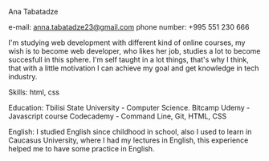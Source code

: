 Ana Tabatadze

e-mail: anna.tabatadze23@gmail.com phone number: +995 551 230 666

I'm studying web development with different kind of online courses, my wish is to become web developer, who likes her job, studies a lot to become succesfull in this sphere. I'm self taught in a lot things, that's why I think, that with a little motivation I can achieve my goal and get knowledge in tech industry.

Skills: html, css

Education: Tbilisi State University - Computer Science. Bitcamp Udemy - Javascript course Codecademy - Command Line, Git, HTML, CSS

English: I studied English since childhood in school, also I used to learn in Caucasus University, where I had my lectures in English, this experience helped me to have some practice in English.

